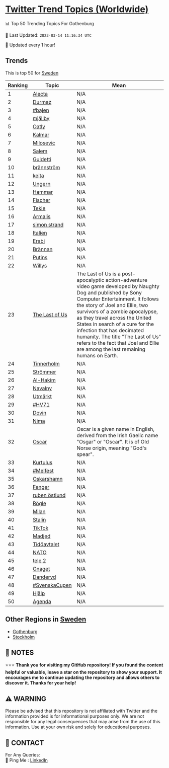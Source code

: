 [Twitter Trend Topics (Worldwide)](https://github.com/ErcinDedeoglu/Twitter-Trend-Topics)
==========


📊 Top 50 Trending Topics For Gothenburg

📆 Last Updated: `2023-03-14 11:16:34 UTC`

🔧 Updated every 1 hour!


## Trends

This is top 50 for [Sweden](</Sweden>)

| Ranking | Topic | Mean |
| ------- | ------------ | ------------ |
| 1 | [Alecta](http://twitter.com/search?q=Alecta) | N/A |
| 2 | [Durmaz](http://twitter.com/search?q=Durmaz) | N/A |
| 3 | [#bajen](http://twitter.com/search?q=%23bajen) | N/A |
| 4 | [mjällby](http://twitter.com/search?q=mj%c3%a4llby) | N/A |
| 5 | [Oatly](http://twitter.com/search?q=Oatly) | N/A |
| 6 | [Kalmar](http://twitter.com/search?q=Kalmar) | N/A |
| 7 | [Milosevic](http://twitter.com/search?q=Milosevic) | N/A |
| 8 | [Salem](http://twitter.com/search?q=Salem) | N/A |
| 9 | [Guidetti](http://twitter.com/search?q=Guidetti) | N/A |
| 10 | [brännström](http://twitter.com/search?q=br%c3%a4nnstr%c3%b6m) | N/A |
| 11 | [keita](http://twitter.com/search?q=keita) | N/A |
| 12 | [Ungern](http://twitter.com/search?q=Ungern) | N/A |
| 13 | [Hammar](http://twitter.com/search?q=Hammar) | N/A |
| 14 | [Fischer](http://twitter.com/search?q=Fischer) | N/A |
| 15 | [Tekie](http://twitter.com/search?q=Tekie) | N/A |
| 16 | [Armalis](http://twitter.com/search?q=Armalis) | N/A |
| 17 | [simon strand](http://twitter.com/search?q=simon+strand) | N/A |
| 18 | [Italien](http://twitter.com/search?q=Italien) | N/A |
| 19 | [Erabi](http://twitter.com/search?q=Erabi) | N/A |
| 20 | [Brännan](http://twitter.com/search?q=Br%c3%a4nnan) | N/A |
| 21 | [Putins](http://twitter.com/search?q=Putins) | N/A |
| 22 | [Willys](http://twitter.com/search?q=Willys) | N/A |
| 23 | [The Last of Us](http://twitter.com/search?q=The+Last+of+Us) | The Last of Us is a post-apocalyptic action-adventure video game developed by Naughty Dog and published by Sony Computer Entertainment. It follows the story of Joel and Ellie, two survivors of a zombie apocalypse, as they travel across the United States in search of a cure for the infection that has decimated humanity. The title "The Last of Us" refers to the fact that Joel and Ellie are among the last remaining humans on Earth. |
| 24 | [Tinnerholm](http://twitter.com/search?q=Tinnerholm) | N/A |
| 25 | [Strömmer](http://twitter.com/search?q=Str%c3%b6mmer) | N/A |
| 26 | [Al-Hakim](http://twitter.com/search?q=Al-Hakim) | N/A |
| 27 | [Navalny](http://twitter.com/search?q=Navalny) | N/A |
| 28 | [Utmärkt](http://twitter.com/search?q=Utm%c3%a4rkt) | N/A |
| 29 | [#HV71](http://twitter.com/search?q=%23HV71) | N/A |
| 30 | [Dovin](http://twitter.com/search?q=Dovin) | N/A |
| 31 | [Nima](http://twitter.com/search?q=Nima) | N/A |
| 32 | [Oscar](http://twitter.com/search?q=Oscar) | Oscar is a given name in English, derived from the Irish Gaelic name "Osgar" or "Oscar". It is of Old Norse origin, meaning "God's spear". |
| 33 | [Kurtulus](http://twitter.com/search?q=Kurtulus) | N/A |
| 34 | [#Melfest](http://twitter.com/search?q=%23Melfest) | N/A |
| 35 | [Oskarshamn](http://twitter.com/search?q=Oskarshamn) | N/A |
| 36 | [Fenger](http://twitter.com/search?q=Fenger) | N/A |
| 37 | [ruben östlund](http://twitter.com/search?q=ruben+%c3%b6stlund) | N/A |
| 38 | [Rögle](http://twitter.com/search?q=R%c3%b6gle) | N/A |
| 39 | [Milan](http://twitter.com/search?q=Milan) | N/A |
| 40 | [Stalin](http://twitter.com/search?q=Stalin) | N/A |
| 41 | [TikTok](http://twitter.com/search?q=TikTok) | N/A |
| 42 | [Madjed](http://twitter.com/search?q=Madjed) | N/A |
| 43 | [Tidöavtalet](http://twitter.com/search?q=Tid%c3%b6avtalet) | N/A |
| 44 | [NATO](http://twitter.com/search?q=NATO) | N/A |
| 45 | [tele 2](http://twitter.com/search?q=tele+2) | N/A |
| 46 | [Gnaget](http://twitter.com/search?q=Gnaget) | N/A |
| 47 | [Danderyd](http://twitter.com/search?q=Danderyd) | N/A |
| 48 | [#SvenskaCupen](http://twitter.com/search?q=%23SvenskaCupen) | N/A |
| 49 | [Hjälp](http://twitter.com/search?q=Hj%c3%a4lp) | N/A |
| 50 | [Agenda](http://twitter.com/search?q=Agenda) | N/A |



## Other Regions in [Sweden](</Sweden>)

* [Gothenburg](</Sweden/Gothenburg.md>)
* [Stockholm](</Sweden/Stockholm.md>)



## 📝 NOTES

⭐⭐⭐ **Thank you for visiting my GitHub repository! If you found the content helpful or valuable, leave a star on the repository to show your support. It encourages me to continue updating the repository and allows others to discover it. Thanks for your help!**


## ⚠️ WARNING

Please be advised that this repository is not affiliated with Twitter and the information provided is for informational purposes only. We are not responsible for any legal consequences that may arise from the use of this information. Use at your own risk and solely for educational purposes.


## 📨 CONTACT

 For Any Queries:  
            🏓 Ping Me : [LinkedIn](https://www.linkedin.com/in/ercindedeoglu/)

